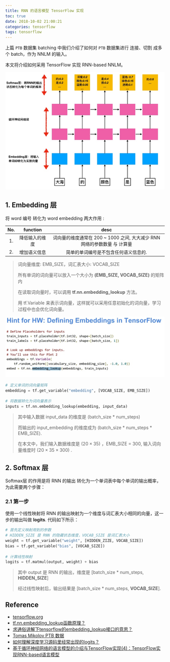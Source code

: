 ```yaml
---
title: RNN 的语言模型 TensorFlow 实现
toc: true
date: 2018-10-02 21:00:21
categories: tensorflow
tags: tensorflow
---
```


<script type="text/x-mathjax-config">
  MathJax.Hub.Config({
    extensions: ["tex2jax.js"],
    jax: ["input/TeX"],
    tex2jax: {
      inlineMath: [ ['$','$'], ['\\(','\\)'] ],
      displayMath: [ ['$$','$$']],
      processEscapes: true
    }
  });
</script>
<script type="text/javascript" src="https://cdn.mathjax.org/mathjax/latest/MathJax.js?config=TeX-AMS_HTML,http://myserver.com/MathJax/config/local/local.js">
</script>

上篇 `PTB` 数据集 batching 中我们介绍了如何对 `PTB` 数据集进行 连接、切割 成多个 batch，作为 NNLM 的输入。

本文将介绍如何采用 TensorFlow 实现 RNN-based NNLM。 

<!-- more -->

<img src="/images/tensorflow/tf-nlp-9.2.3_1.jpg" width="700" />

## 1. Embedding 层

将 word 编号 转化为 word embedding 两大作用 :

No. | function | desc
:-------:|:-------:|:-------:
1. | 降低输入的维度 | 词向量的维度通常在 200 ~ 1000 之间, 大大减少 RNN 网络的参数数量 与 计算量
2. | 增加语义信息 | 简单的单词编号是不包含任何语义信息的.

> 词向量维度: EMB_SIZE，词汇表大小: VOCAB_SIZE
>
> 所有单词的词向量可以放入一个大小为 **(EMB_SIZE, VOCAB_SIZE)** 的矩阵内
>
> 在读取词向量时，可以调用 **tf.nn.embedding_lookup** 方法。
>
> 用 tf.Variable 来表示词向量，这样就可以采用任意初始化的词向量，学习过程中也会优化词向量。

<img src="/images/tensorflow/tf-nlp-9.2.3_2.jpg" width="700" />

```python
# 定义单词的词向量矩阵
embedding = tf.get_variable("embedding", [VOCAB_SIZE, EMB_SIZE])

# 将数据转化为词向量表示
inputs = tf.nn.embedding_lookup(embedding, input_data)
```

> 其中输入数据 input_data 的维度是 (batch_size \* num_steps)
> 
> 而输出的 input_embedding 的维度成为 (batch_size \* num_steps \* EMB_SIZE). 
>
> 在本文中，我们输入数据维度是 ($20 \times 35$) ，EMB_SIZE = 300, 输入词向量维度时 ($20 \times 35 \times 300$) .

## 2. Softmax 层

Softmax层 的作用是将 RNN 的输出 转化为一个单词表中每个单词的输出概率，为此需要两个步骤：

### 2.1 第一步

使用一个线性映射将 RNN 的输出映射为一个维度与词汇表大小相同的向量，这一步的输出叫做 **logits**. 代码如下所示：

```python
# 首先定义映射用到的参数
# HIDDEN_SIZE 是 RNN 的隐藏状态维度，VOCAB_SIZE 是词汇表大小
weight = tf.get_variable("weight", [HIDDEN_ZIZE, VOCAB_SIZE])
bias = tf.get_variable("bias", [VOCAB_SIZE])

# 计算线性映射
logits = tf.matmul(output, weight) + bias
```

> 其中 output 是 RNN 的输出，维度是 [batch_size \* num_steps, **HIDDEN_SIZE**]
>
> 经过线性映射后，输出结果是 [batch_size \* num_steps, **VOCAB_SIZE**].


## Reference

- [tensorflow.org][1]
- [tf.nn.embedding_lookup函数原理？][4]
- [求通俗讲解下tensorflow的embedding_lookup接口的意思？][3]
- [Tomas Mikolov PTB 数据][5]
- [如何理解深度学习源码里经常出现的logits？][6]
- [基于循环神经网络的语言模型的介绍与TensorFlow实现(4)：TensorFlow实现RNN-based语言模型][2]

[1]: https://www.tensorflow.org/
[2]: https://zhuanlan.zhihu.com/p/37886740
[3]: https://www.zhihu.com/question/48107602/answer/159801895
[4]: https://www.zhihu.com/question/52250059/answer/146260654
[5]: http://www.fit.vutbr.cz/~imikolov/rnnlm/
[6]: https://www.zhihu.com/question/60751553

